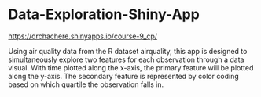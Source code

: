 # Data-Exploration-Shiny-App

<https://drchachere.shinyapps.io/course-9_cp/>

Using air quality data from the R dataset airquality, this app is designed to simultaneously explore two features for each observation through a data visual.  With time plotted along the x-axis, the primary feature will be plotted along the y-axis.  The secondary feature is represented by color coding based on which quartile the observation falls in.
